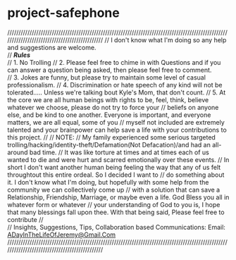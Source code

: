 # project-safephone
//////////////////////////////////////////////////////////////////////////////////////////////////////////////////////////////////////////////
//      I don't know what I'm doing so any help and suggestions are welcome.                                                                          
//      ***Rules***                                                                                                                                   
//      1. No Trolling
//      2. Please feel free to chime in with Questions and if you can answer a question being asked, then please feel free to comment.                 
//      3. Jokes are funny, but please try to maintain some level of casual professionalism. 
//      4. Discrimination or hate speech of any kind will not be tolerated..... Unless we're talking bout Kyle's Mom, that don't count. 
//      5. At the core we are all human beings with rights to be, feel, think, believe whatever we choose, please do not try to force your
//         beliefs on anyone else, and be kind to one another. Everyone is important, and everyone matters, we are all equal, some of you
//         myself not included are extremely talented and your brainpower can help save a life with your contributions to this project.
// 
//      NOTE: 
//         My family experienced some serious targeted trolling/hacking/identity-theft/Defamation(Not Defacation)/and had an all-around bad time.
//         It was like torture at times and at times each of us wanted to die and were hurt and scarred emotionally over these events.
//         In short I don't want another human being feeling the way that any of us felt throughtout this entire ordeal. So I decided I want to
//         do something about it. I don't know what I'm doing, but hopefully with some help from the community we can collectively come up
//         with a solution that can save a Relationship, Friendship, Marriage, or maybe even a life. God Bless you all in whatever form or whatever
//         your understanding of God to you is, I hope that many blessings fall upon thee. With that being said, Please feel free to contribute
//         
//      Insights, Suggestions, Tips, Collaboration based Communications: Email: ADayInTheLifeOfJeremy@Gmail.Com
//////////////////////////////////////////////////////////////////////////////////////////////////////////////////////////////////////////////





